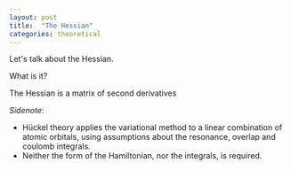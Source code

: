 ```yaml
---
layout: post
title:  "The Hessian"
categories: theoretical
---
```


Let's talk about the Hessian.

What is it?

The Hessian is a matrix of second derivatives

_Sidenote_:
- Hückel theory applies the variational method to a linear combination of atomic orbitals, using assumptions about the resonance, overlap and coulomb integrals.
- Neither the form of the Hamiltonian, nor the integrals, is required.


